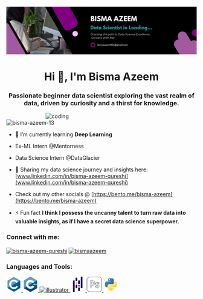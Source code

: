 ![logo](https://github.com/bisma-azeem-13/bisma-azeem-13/blob/main/Turquoise%20Simple%20Modern%20Linkedin%20Banner.jpg)
<h1 align="center">Hi 👋, I'm Bisma Azeem</h1>
<h3 align="center">Passionate beginner data scientist exploring the vast realm of data, driven by curiosity and a thirst for knowledge.</h3>

<img align="right" alt="coding" width="400" src="https://github.com/bisma-azeem-13/Images/assets/144371034/79fb55e1-a405-46d3-8638-c9c87748d59b">

<p align="left"> <img src="https://komarev.com/ghpvc/?username=bisma-azeem-13&label=Profile%20views&color=0e75b6&style=flat" alt="bisma-azeem-13" /> </p>

- 🌱 I’m currently learning **Deep Learning**
-  Ex-ML Intern @Mentorness
-  Data Science Intern @DataGlacier

- 📄 Sharing my data science journey and insights here: [www.linkedin.com/in/bisma-azeem-qureshi](www.linkedin.com/in/bisma-azeem-qureshi)

- Check out my other socials @ [https://bento.me/bisma-azeem](https://bento.me/bisma-azeem)
  
- ⚡ Fun fact **I think I possess the uncanny talent to turn raw data into valuable insights, as if I have a secret data science superpower.**

<h3 align="left">Connect with me:</h3>
<p align="left">
<a href="https://linkedin.com/in/bisma-azeem-qureshi" target="blank"><img align="center" src="https://raw.githubusercontent.com/rahuldkjain/github-profile-readme-generator/master/src/images/icons/Social/linked-in-alt.svg" alt="bisma-azeem-qureshi" height="30" width="40" /></a>
<a href="https://kaggle.com/bismaazeem" target="blank"><img align="center" src="https://raw.githubusercontent.com/rahuldkjain/github-profile-readme-generator/master/src/images/icons/Social/kaggle.svg" alt="bismaazeem" height="30" width="40" /></a>
</p>

<h3 align="left">Languages and Tools:</h3>
<p align="left"> <a href="https://www.cprogramming.com/" target="_blank" rel="noreferrer"> <img src="https://raw.githubusercontent.com/devicons/devicon/master/icons/c/c-original.svg" alt="c" width="40" height="40"/> </a> <a href="https://www.w3schools.com/cpp/" target="_blank" rel="noreferrer"> <img src="https://raw.githubusercontent.com/devicons/devicon/master/icons/cplusplus/cplusplus-original.svg" alt="cplusplus" width="40" height="40"/> </a> <a href="https://www.adobe.com/in/products/illustrator.html" target="_blank" rel="noreferrer"> <img src="https://www.vectorlogo.zone/logos/adobe_illustrator/adobe_illustrator-icon.svg" alt="illustrator" width="40" height="40"/> </a> <a href="https://pandas.pydata.org/" target="_blank" rel="noreferrer"> <img src="https://raw.githubusercontent.com/devicons/devicon/2ae2a900d2f041da66e950e4d48052658d850630/icons/pandas/pandas-original.svg" alt="pandas" width="40" height="40"/> </a> <a href="https://www.photoshop.com/en" target="_blank" rel="noreferrer"> <img src="https://raw.githubusercontent.com/devicons/devicon/master/icons/photoshop/photoshop-line.svg" alt="photoshop" width="40" height="40"/> </a> <a href="https://www.python.org" target="_blank" rel="noreferrer"> <img src="https://raw.githubusercontent.com/devicons/devicon/master/icons/python/python-original.svg" alt="python" width="40" height="40"/> </a> </p>


